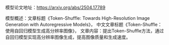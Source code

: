 模型论文地址：https://arxiv.org/abs/2504.17789

模型概述：文章标题《Token-Shuffle: Towards High-Resolution Image Generation with Autoregressive Models》，
中文文章标题《Token-Shuffle：使用自回归模型生成高分辨率图像》，
文章内容：提出Token-Shuffle方法，通过自回归模型实现高分辨率图像生成，提高图像质量和生成速度。
